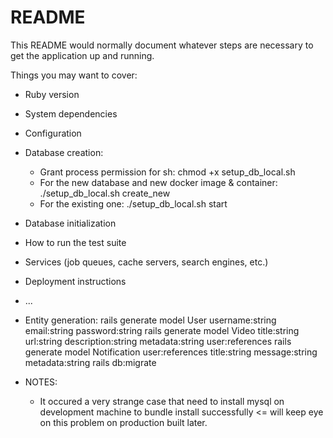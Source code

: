 # README

This README would normally document whatever steps are necessary to get the
application up and running.

Things you may want to cover:

* Ruby version

* System dependencies

* Configuration

* Database creation:
    - Grant process permission for sh: chmod +x setup_db_local.sh
    - For the new database and new docker image & container:
        ./setup_db_local.sh create_new
    - For the existing one:
        ./setup_db_local.sh start

* Database initialization

* How to run the test suite

* Services (job queues, cache servers, search engines, etc.)

* Deployment instructions

* ...

* Entity generation:
    rails generate model User username:string email:string password:string
    rails generate model Video title:string url:string description:string metadata:string  user:references
    rails generate model Notification user:references title:string message:string metadata:string
    rails db:migrate

* NOTES:
    - It occured a very strange case that need to install mysql on development machine to bundle install successfully <= will keep eye on this problem on production built later.